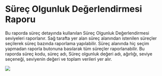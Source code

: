 # Süreç Olgunluk Değerlendirmesi Raporu

Bu raporda süreç detayında kullanılan Süreç Olgunluk Değerlendirmesi seviyeleri raporlanır. Sağ tarafta yer alan süreç alanından istenilen süreçler seçilerek süreç bazında raporlama yapılabilir. Süreç alanında hiç seçim yapmadan raporla butonuna basılarak tüm süreçler raporlanabilir.
Bu raporda süreç kodu, süreç adı, Süreç olgunluk değeri adı, ağırlığı, seviye seçeneği, seviyenin değeri ve toplam verileri yer alır.

![](https://docsbimser.blob.core.windows.net/imagecontainer/1-a216f20f-cfca-48fe-887e-fe8c7811d453.png)
